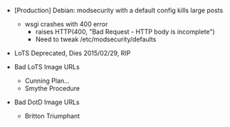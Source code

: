* [Production] Debian: modsecurity with a default config kills large posts
  * wsgi crashes with 400 error
    * raises HTTP(400, "Bad Request - HTTP body is incomplete")
    * Need to tweak  /etc/modsecurity/defaults

* LoTS Deprecated, Dies 2015/02/29, RIP

* Bad LoTS Image URLs
  * Cunning Plan...
  * Smythe Procedure

* Bad DotD Image URLs
  * Britton Triumphant
